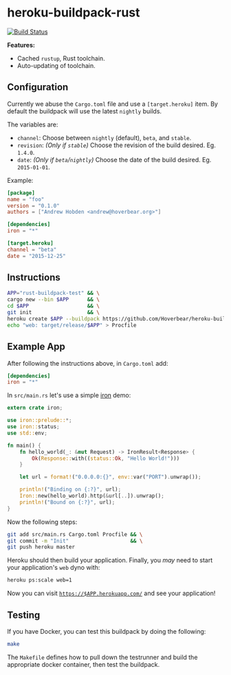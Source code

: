 # heroku-buildpack-rust

[![Build Status](https://travis-ci.org/Hoverbear/heroku-buildpack-rust.svg?branch=master)](https://travis-ci.org/Hoverbear/heroku-buildpack-rust)

**Features:**

* Cached `rustup`, Rust toolchain.
* Auto-updating of toolchain.

## Configuration

Currently we abuse the `Cargo.toml` file and use a `[target.heroku]` item. By
default the buildpack will use the latest `nightly` builds.

The variables are:

* `channel`: Choose between `nightly` (default), `beta`, and `stable`.
* `revision`: *(Only if `stable`)* Choose the revision of the build desired. Eg. `1.4.0`.
* `date`: *(Only if `beta`/`nightly`)* Choose the date of the build desired. Eg. `2015-01-01`.

Example:

```toml
[package]
name = "foo"
version = "0.1.0"
authors = ["Andrew Hobden <andrew@hoverbear.org>"]

[dependencies]
iron = "*"

[target.heroku]
channel = "beta"
date = "2015-12-25"
```

## Instructions

```bash
APP="rust-buildpack-test" && \
cargo new --bin $APP      && \
cd $APP                   && \
git init                  && \
heroku create $APP --buildpack https://github.com/Hoverbear/heroku-buildpack-rust && \
echo "web: target/release/$APP" > Procfile
```

## Example App

After following the instructions above, in `Cargo.toml` add:

```toml
[dependencies]
iron = "*"
```

In `src/main.rs` let's use a simple [iron](http://ironframework.io/) demo:

```rust
extern crate iron;

use iron::prelude::*;
use iron::status;
use std::env;

fn main() {
    fn hello_world(_: &mut Request) -> IronResult<Response> {
        Ok(Response::with((status::Ok, "Hello World!")))
    }

    let url = format!("0.0.0.0:{}", env::var("PORT").unwrap());

    println!("Binding on {:?}", url);
    Iron::new(hello_world).http(&url[..]).unwrap();
    println!("Bound on {:?}", url);
}
```

Now the following steps:

```bash
git add src/main.rs Cargo.toml Procfile && \
git commit -m "Init"                    && \
git push heroku master
```

Heroku should then build your application. Finally, you *may* need to start your
application's `web` dyno with:

```bash
heroku ps:scale web=1
```

Now you can visit [`https://$APP.herokuapp.com/`](https://rust-buildpack-test.herokuapp.com/) and see your application!

## Testing

If you have Docker, you can test this buildpack by doing the following:

```bash
make
```

The `Makefile` defines how to pull down the testrunner and build the appropriate docker container, then test the buildpack.
